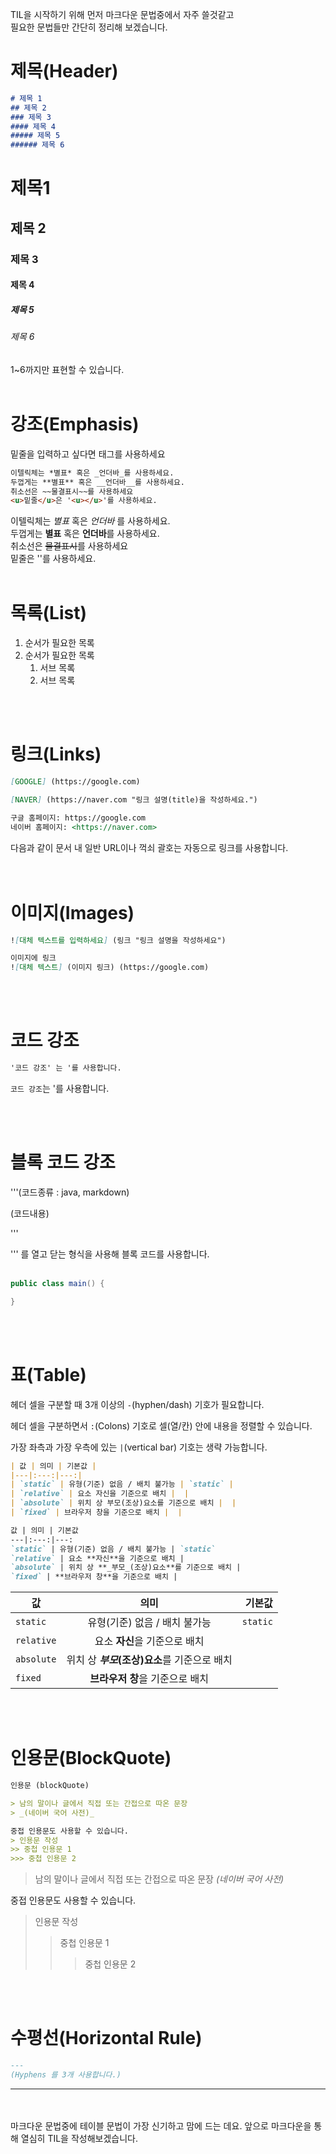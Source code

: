 TIL을 시작하기 위해 먼저 마크다운 문법중에서 자주 쓸것같고  
필요한 문법들만 간단히 정리해 보겠습니다.

# 제목(Header)

```markdown
# 제목 1
## 제목 2
### 제목 3
#### 제목 4
##### 제목 5
###### 제목 6
```
# 제목1
## 제목 2
### 제목 3
#### 제목 4
##### 제목 5
###### 제목 6

1~6까지만 표현할 수 있습니다.<br><br>



# 강조(Emphasis)

밑줄을 입력하고 싶다면 <u></u> 태그를 사용하세요

```markdown
이텔릭체는 *별표* 혹은 _언더바_를 사용하세요.
두껍게는 **별표** 혹은 __언더바__를 사용하세요.
취소선은 ~~물결표시~~를 사용하세요
<u>밑줄</u>은 '<u></u>'를 사용하세요.
```

이텔릭체는 *별표* 혹은 _언더바_ 를 사용하세요.  
두껍게는 **별표** 혹은 **언더바**를 사용하세요.  
취소선은 ~~물결표시~~를 사용하세요  
밑줄은 '<u></u>'를 사용하세요.
<br><br>

# 목록(List)


1. 순서가 필요한 목록
2. 순서가 필요한 목록
    1. 서브 목록
    2. 서브 목록

<br><br>

# 링크(Links)

```markdown
[GOOGLE] (https://google.com)

[NAVER] (https://naver.com "링크 설명(title)을 작성하세요.")

구글 홈페이지: https://google.com
네이버 홈페이지: <https://naver.com>

```

다음과 같이 문서 내 일반 URL이나 꺽쇠 괄호는 자동으로 링크를 사용합니다.  
<br><br>

# 이미지(Images)

```markdown
![대체 텍스트를 입력하세요] (링크 "링크 설명을 작성하세요")

이미지에 링크
![대체 텍스트] (이미지 링크) (https://google.com)
```

<br><br>

# 코드 강조

```markdown
'코드 강조' 는 '를 사용합니다.
```

`코드 강조`는 '를 사용합니다.

<br><br>

# 블록 코드 강조

'''(코드종류 : java, markdown)

(코드내용)

'''  <br>  

''' 를 열고 닫는 형식을 사용해 블록 코드를 사용합니다.
<br><br>

```java
public class main() {

}
```

<br><br>

# 표(Table)

헤더 셀을 구분할 때 3개 이상의 `-`(hyphen/dash) 기호가 필요합니다.

헤더 셀을 구분하면서 `:`(Colons) 기호로 셀(열/칸) 안에 내용을 정렬할 수 있습니다.

가장 좌측과 가장 우측에 있는 `|`(vertical bar) 기호는 생략 가능합니다.

```markdown
| 값 | 의미 | 기본값 |
|---|:---:|---:|
| `static` | 유형(기준) 없음 / 배치 불가능 | `static` |
| `relative` | 요소 자신을 기준으로 배치 |  |
| `absolute` | 위치 상 부모(조상)요소를 기준으로 배치 |  |
| `fixed` | 브라우저 창을 기준으로 배치 |  |

값 | 의미 | 기본값
---|:---:|---:
`static` | 유형(기준) 없음 / 배치 불가능 | `static`
`relative` | 요소 **자신**을 기준으로 배치 |
`absolute` | 위치 상 **_부모_(조상)요소**를 기준으로 배치 |
`fixed` | **브라우저 창**을 기준으로 배치 |
```

값 | 의미 | 기본값
---|:---:|---:
`static` | 유형(기준) 없음 / 배치 불가능 | `static`
`relative` | 요소 **자신**을 기준으로 배치 |
`absolute` | 위치 상 **_부모_(조상)요소**를 기준으로 배치 |
`fixed` | **브라우저 창**을 기준으로 배치 |
<br><br>

# 인용문(BlockQuote)

```markdown
인용문 (blockQuote)

> 남의 말이나 글에서 직접 또는 간접으로 따온 문장
> _(네이버 국어 사전)_

중접 인용문도 사용할 수 있습니다.
> 인용문 작성
>> 중첩 인용문 1
>>> 중첩 인용문 2
```

> 남의 말이나 글에서 직접 또는 간접으로 따온 문장
> _(네이버 국어 사전)_

중접 인용문도 사용할 수 있습니다.
> 인용문 작성
>> 중첩 인용문 1
>>> 중첩 인용문 2

<br><br>


# 수평선(Horizontal Rule)

```markdown
---
(Hyphens 를 3개 사용합니다.)
```
---

<br><br>
마크다운 문법중에 테이블 문법이 가장 신기하고 맘에 드는 데요.
앞으로 마크다운을 통해 열심히 TIL을 작성해보겠습니다.